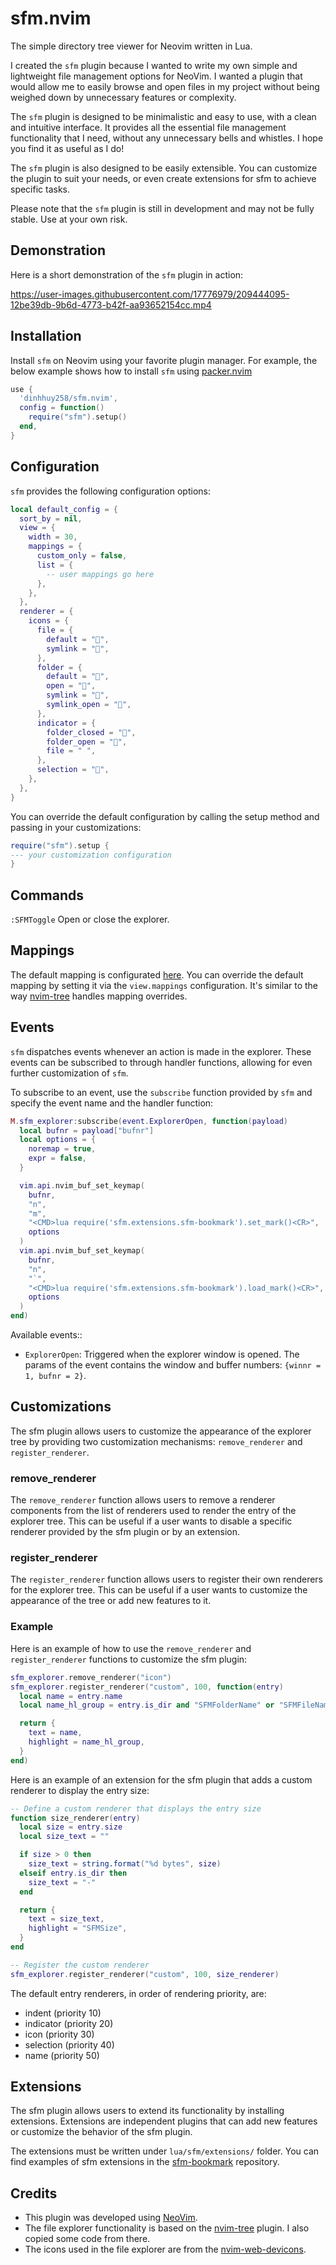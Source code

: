 # sfm.nvim

The simple directory tree viewer for Neovim written in Lua.

I created the `sfm` plugin because I wanted to write my own simple and lightweight file management options for NeoVim. I wanted a plugin that would allow me to easily browse and open files in my project without being weighed down by unnecessary features or complexity.

The `sfm` plugin is designed to be minimalistic and easy to use, with a clean and intuitive interface. It provides all the essential file management functionality that I need, without any unnecessary bells and whistles. I hope you find it as useful as I do!

The `sfm` plugin is also designed to be easily extensible. You can customize the plugin to suit your needs, or even create extensions for sfm to achieve specific tasks. 

Please note that the `sfm` plugin is still in development and may not be fully stable. Use at your own risk.

## Demonstration

Here is a short demonstration of the `sfm` plugin in action:

https://user-images.githubusercontent.com/17776979/209444095-12be39db-9b6d-4773-b42f-aa93652154cc.mp4

## Installation

Install `sfm` on Neovim using your favorite plugin manager. For example, the below example shows how to install `sfm` using [packer.nvim](https://github.com/wbthomason/packer.nvim)

```lua
use {
  'dinhhuy258/sfm.nvim',
  config = function()
    require("sfm").setup()
  end,
}
```

## Configuration

`sfm` provides the following configuration options:

```lua
local default_config = {
  sort_by = nil,
  view = {
    width = 30,
    mappings = {
      custom_only = false,
      list = {
        -- user mappings go here
      },
    },
  },
  renderer = {
    icons = {
      file = {
        default = "",
        symlink = "",
      },
      folder = {
        default = "",
        open = "",
        symlink = "",
        symlink_open = "",
      },
      indicator = {
        folder_closed = "",
        folder_open = "",
        file = " ",
      },
      selection = "",
    },
  },
}
```

You can override the default configuration by calling the setup method and passing in your customizations:

```lua
require("sfm").setup {
--- your customization configuration
}
```

## Commands

`:SFMToggle` Open or close the explorer.

## Mappings

The default mapping is configurated [here](https://github.com/dinhhuy258/sfm.nvim/blob/main/lua/sfm/config.lua). You can override the default mapping by setting it via the `view.mappings` configuration. It's similar to the way [nvim-tree](https://github.com/nvim-tree/nvim-tree.lua) handles mapping overrides.

## Events

`sfm` dispatches events whenever an action is made in the explorer. These events can be subscribed to through handler functions, allowing for even further customization of `sfm`.

To subscribe to an event, use the `subscribe` function provided by `sfm` and specify the event name and the handler function:

```lua
M.sfm_explorer:subscribe(event.ExplorerOpen, function(payload)
  local bufnr = payload["bufnr"]
  local options = {
    noremap = true,
    expr = false,
  }

  vim.api.nvim_buf_set_keymap(
    bufnr,
    "n",
    "m",
    "<CMD>lua require('sfm.extensions.sfm-bookmark').set_mark()<CR>",
    options
  )
  vim.api.nvim_buf_set_keymap(
    bufnr,
    "n",
    "`",
    "<CMD>lua require('sfm.extensions.sfm-bookmark').load_mark()<CR>",
    options
  )
end)
```

Available events::

- `ExplorerOpen`: Triggered when the explorer window is opened. The params of the event contains the window and buffer numbers: `{winnr = 1, bufnr = 2}`.

## Customizations

The sfm plugin allows users to customize the appearance of the explorer tree by providing two customization mechanisms: `remove_renderer` and `register_renderer`.

### remove_renderer

The `remove_renderer` function allows users to remove a renderer components from the list of renderers used to render the entry of the explorer tree. This can be useful if a user wants to disable a specific renderer provided by the sfm plugin or by an extension.

### register_renderer
The `register_renderer` function allows users to register their own renderers for the explorer tree. This can be useful if a user wants to customize the appearance of the tree or add new features to it.

### Example

Here is an example of how to use the `remove_renderer` and `register_renderer` functions to customize the sfm plugin:

```lua
sfm_explorer.remove_renderer("icon")
sfm_explorer.register_renderer("custom", 100, function(entry)
  local name = entry.name
  local name_hl_group = entry.is_dir and "SFMFolderName" or "SFMFileName"

  return {
    text = name,
    highlight = name_hl_group,
  }
end)
```

Here is an example of an extension for the sfm plugin that adds a custom renderer to display the entry size:

```lua
-- Define a custom renderer that displays the entry size
function size_renderer(entry)
  local size = entry.size
  local size_text = ""

  if size > 0 then
    size_text = string.format("%d bytes", size)
  elseif entry.is_dir then
    size_text = "-"
  end

  return {
    text = size_text,
    highlight = "SFMSize",
  }
end

-- Register the custom renderer
sfm_explorer.register_renderer("custom", 100, size_renderer)
```

The default entry renderers, in order of rendering priority, are:

- indent (priority 10)
- indicator (priority 20)
- icon (priority 30)
- selection (priority 40)
- name (priority 50)

## Extensions

The sfm plugin allows users to extend its functionality by installing extensions. Extensions are independent plugins that can add new features or customize the behavior of the sfm plugin.

The extensions must be written under `lua/sfm/extensions/` folder. You can find examples of sfm extensions in the [sfm-bookmark](https://github.com/dinhhuy258/sfm-bookmark.nvim) repository.

## Credits

- This plugin was developed using [NeoVim](https://neovim.io/).
- The file explorer functionality is based on the [nvim-tree](https://github.com/nvim-tree/nvim-tree.lua) plugin. I also copied some code from there.
- The icons used in the file explorer are from the [nvim-web-devicons](https://github.com/nvim-tree/nvim-web-devicons).
